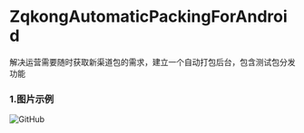 # ZqkongAutomaticPackingForAndroid
解决运营需要随时获取新渠道包的需求，建立一个自动打包后台，包含测试包分发功能
### 1.图片示例
![GitHub](https://github.com/fgnna/ZqkongAutomaticPackingForAndroid/blob/master/img/automatic_packing.png?raw=true "界面")

